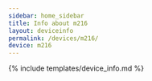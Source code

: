 ```yaml
---
sidebar: home_sidebar
title: Info about m216
layout: deviceinfo
permalink: /devices/m216/
device: m216
---
```

{% include templates/device_info.md %}
